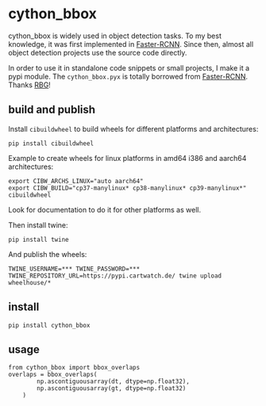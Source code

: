 # cython_bbox

cython_bbox is widely used in object detection tasks. To my best knowledge, it was first implemented in [Faster-RCNN](https://github.com/rbgirshick/py-faster-rcnn). Since then, almost all object detection projects use the source code directly.

In order to use it in standalone code snippets or small projects, I make it a pypi module. The `cython_bbox.pyx` is totally borrowed from [Faster-RCNN](https://github.com/rbgirshick/py-faster-rcnn). Thanks [RBG](http://www.rossgirshick.info/)!

## build and publish

Install `cibuildwheel` to build wheels for different platforms and architectures:

```
pip install cibuildwheel
```

Example to create wheels for linux platforms in amd64 i386 and aarch64 architectures:

```
export CIBW_ARCHS_LINUX="auto aarch64"
export CIBW_BUILD="cp37-manylinux* cp38-manylinux* cp39-manylinux*"
cibuildwheel
```

Look for documentation to do it for other platforms as well.

Then install twine:

```
pip install twine
```

And publish the wheels:

```
TWINE_USERNAME=*** TWINE_PASSWORD=*** TWINE_REPOSITORY_URL=https://pypi.cartwatch.de/ twine upload wheelhouse/*
```

## install

```
pip install cython_bbox
```

## usage


```
from cython_bbox import bbox_overlaps
overlaps = bbox_overlaps(
        np.ascontiguousarray(dt, dtype=np.float32),
        np.ascontiguousarray(gt, dtype=np.float32)
    )

```
